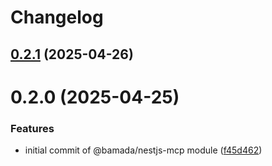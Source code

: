 # Changelog

## [0.2.1](https://github.com/bamada/nestjs-mcp/compare/0.2.0...0.2.1) (2025-04-26)

# 0.2.0 (2025-04-25)


### Features

* initial commit of @bamada/nestjs-mcp module ([f45d462](https://github.com/bamada/nestjs-mcp/commit/f45d462e66dcf25fa87e837e936c65d55c667883))
